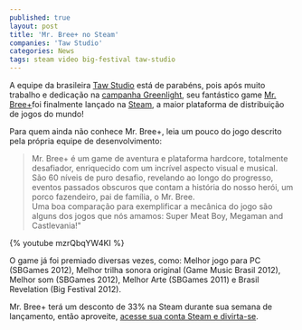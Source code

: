 ```yaml
---
published: true
layout: post
title: 'Mr. Bree+ no Steam'
companies: 'Taw Studio'
categories: News
tags: steam video big-festival taw-studio
---
```


A equipe da brasileira [Taw Studio](http://tawstudio.com/) est&#225; de parab&#233;ns, pois ap&#243;s muito trabalho e dedica&#231;&#227;o na [campanha Greenlight](http://jogosdaqui.blog.uol.com.br/arch2013-05-01_2013-05-31.html#2013_05-02_19_08_27-154784552-0), seu fant&#225;stico game [Mr. Bree+](http://store.steampowered.com/app/264220/)foi finalmente lan&#231;ado 
na [Steam](http://store.steampowered.com/app/264220/), a maior plataforma de distribui&#231;&#227;o de jogos do mundo!
 
Para quem ainda n&#227;o conhece Mr. Bree+, leia um pouco do jogo descrito pela pr&#243;pria equipe de desenvolvimento:
 
> Mr. Bree+ &#233; um game de aventura e plataforma hardcore, totalmente desafiador, enriquecido com um incr&#237;vel aspecto visual e musical.  
> S&#227;o 60 n&#237;veis de puro desafio, revelando ao longo do progresso, eventos passados obscuros que contam a hist&#243;ria do nosso her&#243;i, um porco fazendeiro, pai de fam&#237;lia, o Mr. Bree.  
> Uma boa compara&#231;&#227;o para exemplificar a mec&#226;nica do jogo s&#227;o alguns dos jogos que n&#243;s amamos: Super Meat Boy, Megaman and Castlevania!&quot;

{% youtube mzrQbqYW4KI %}
 
O game j&#225; foi premiado diversas vezes, como: Melhor jogo para PC (SBGames 2012), Melhor trilha sonora original (Game Music Brasil 2012), Melhor som (SBGames 2012), Melhor Arte (SBGames 2011) e Brasil Revelation (Big Festival 2012).
 
Mr. Bree+ ter&#225; um desconto de 33% na Steam durante sua semana de lan&#231;amento, ent&#227;o aproveite, [acesse sua conta Steam e divirta-se](http://store.steampowered.com/app/264220/).